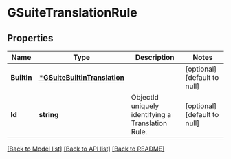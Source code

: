 # GSuiteTranslationRule

## Properties
Name | Type | Description | Notes
------------ | ------------- | ------------- | -------------
**BuiltIn** | [***GSuiteBuiltinTranslation**](GSuiteBuiltinTranslation.md) |  | [optional] [default to null]
**Id** | **string** | ObjectId uniquely identifying a Translation Rule. | [optional] [default to null]

[[Back to Model list]](../README.md#documentation-for-models) [[Back to API list]](../README.md#documentation-for-api-endpoints) [[Back to README]](../README.md)


